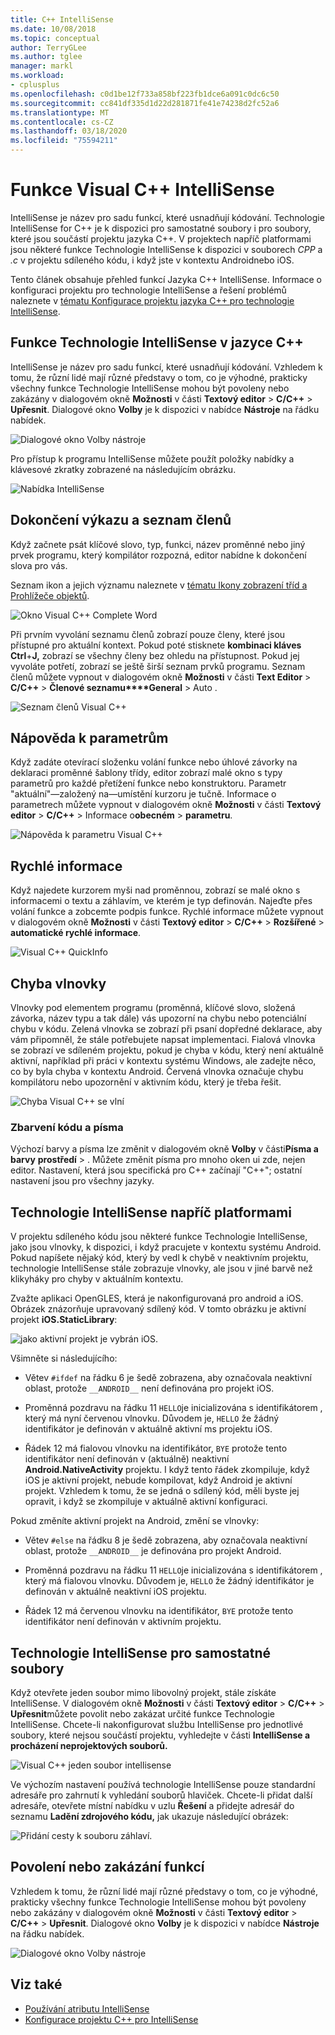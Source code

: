 ```yaml
---
title: C++ IntelliSense
ms.date: 10/08/2018
ms.topic: conceptual
author: TerryGLee
ms.author: tglee
manager: markl
ms.workload:
- cplusplus
ms.openlocfilehash: c0d1be12f733a858bf223fb1dce6a091c0dc6c50
ms.sourcegitcommit: cc841df335d1d22d281871fe41e74238d2fc52a6
ms.translationtype: MT
ms.contentlocale: cs-CZ
ms.lasthandoff: 03/18/2020
ms.locfileid: "75594211"
---
```

# <a name="visual-c-intellisense-features"></a>Funkce Visual C++ IntelliSense

IntelliSense je název pro sadu funkcí, které usnadňují kódování. Technologie IntelliSense for C++ je k dispozici pro samostatné soubory i pro soubory, které jsou součástí projektu jazyka C++. V projektech napříč platformami jsou některé funkce Technologie IntelliSense k dispozici v souborech *CPP* a *.c* v projektu sdíleného kódu, i když jste v kontextu Androidnebo iOS.

Tento článek obsahuje přehled funkcí Jazyka C++ IntelliSense. Informace o konfiguraci projektu pro technologie IntelliSense a řešení problémů naleznete v [tématu Konfigurace projektu jazyka C++ pro technologie IntelliSense](visual-cpp-intellisense-configuration.md).

## <a name="intellisense-features-in-c"></a>Funkce Technologie IntelliSense v jazyce C++

IntelliSense je název pro sadu funkcí, které usnadňují kódování. Vzhledem k tomu, že různí lidé mají různé představy o tom, co je výhodné, prakticky všechny funkce Technologie IntelliSense mohou být povoleny nebo zakázány v dialogovém okně **Možnosti** v části **Textový editor** > **C/C++** > **Upřesnit**. Dialogové okno **Volby** je k dispozici v nabídce **Nástroje** na řádku nabídek.

![Dialogové okno Volby nástroje](../ide/media/sintellisensecpptoolsoptions.PNG)

Pro přístup k programu IntelliSense můžete použít položky nabídky a klávesové zkratky zobrazené na následujícím obrázku.

![Nabídka IntelliSense](../ide/media/vs2015_cpp_intellisense_menu.png)

## <a name="statement-completion-and-member-list"></a>Dokončení výkazu a seznam členů

Když začnete psát klíčové slovo, typ, funkci, název proměnné nebo jiný prvek programu, který kompilátor rozpozná, editor nabídne k dokončení slova pro vás.

Seznam ikon a jejich významu naleznete v [tématu Ikony zobrazení tříd a Prohlížeče objektů](../ide/class-view-and-object-browser-icons.md).

![Okno Visual C&#43;&#43; Complete Word](../ide/media/vs2015_cpp_complete_word.png)

Při prvním vyvolání seznamu členů zobrazí pouze členy, které jsou přístupné pro aktuální kontext. Pokud poté stisknete **kombinaci kláves Ctrl**+**J,** zobrazí se všechny členy bez ohledu na přístupnost. Pokud jej vyvoláte potřetí, zobrazí se ještě širší seznam prvků programu. Seznam členů můžete vypnout v dialogovém okně **Možnosti** v části **Text Editor** > **C/C++** > **Členové seznamu****General** > Auto .

![Seznam členů Visual C&#43;&#43; ](../ide/media/vs2015_cpp_list_members.png)

## <a name="parameter-help"></a>Nápověda k parametrům

Když zadáte otevírací složenku volání funkce nebo úhlové závorky na deklaraci proměnné šablony třídy, editor zobrazí malé okno s typy parametrů pro každé přetížení funkce nebo konstruktoru. Parametr "aktuální"&mdash;založený na&mdash;umístění kurzoru je tučně. Informace o parametrech můžete vypnout v dialogovém okně **Možnosti** v části **Textový editor** > **C/C++** > Informace o**obecném** > **parametru**.

![Nápověda k parametru Visual C&#43;&#43; ](../ide/media/vs_2015_cpp_param_help.png)

## <a name="quick-info"></a>Rychlé informace

Když najedete kurzorem myši nad proměnnou, zobrazí se malé okno s informacemi o textu a záhlavím, ve kterém je typ definován. Najeďte přes volání funkce a zobcemte podpis funkce. Rychlé informace můžete vypnout v dialogovém okně **Možnosti** v části **Textový editor** > **C/C++** > **Rozšířené** > **automatické rychlé informace**.

![Visual C&#43;&#43; QuickInfo](../ide/media/vs2015_cpp_quickinfo.png)

## <a name="error-squiggles"></a>Chyba vlnovky

Vlnovky pod elementem programu (proměnná, klíčové slovo, složená závorka, název typu a tak dále) vás upozorní na chybu nebo potenciální chybu v kódu. Zelená vlnovka se zobrazí při psaní dopředné deklarace, aby vám připomněl, že stále potřebujete napsat implementaci. Fialová vlnovka se zobrazí ve sdíleném projektu, pokud je chyba v kódu, který není aktuálně aktivní, například při práci v kontextu systému Windows, ale zadejte něco, co by byla chyba v kontextu Android. Červená vlnovka označuje chybu kompilátoru nebo upozornění v aktivním kódu, který je třeba řešit.

![Chyba Visual C&#43;&#43; se vlní](../ide/media/vs2015_cpp_error_quiggles.png)

### <a name="code-colorization-and-fonts"></a>Zbarvení kódu a písma

Výchozí barvy a písma lze změnit v dialogovém okně **Volby** v části**Písma a barvy** **prostředí** > . Můžete změnit písma pro mnoho oken ui zde, nejen editor. Nastavení, která jsou specifická pro C++ začínají "C++"; ostatní nastavení jsou pro všechny jazyky.

## <a name="cross-platform-intellisense"></a>Technologie IntelliSense napříč platformami

V projektu sdíleného kódu jsou některé funkce Technologie IntelliSense, jako jsou vlnovky, k dispozici, i když pracujete v kontextu systému Android. Pokud napíšete nějaký kód, který by vedl k chybě v neaktivním projektu, technologie IntelliSense stále zobrazuje vlnovky, ale jsou v jiné barvě než klikyháky pro chyby v aktuálním kontextu.

Zvažte aplikaci OpenGLES, která je nakonfigurovaná pro android a iOS. Obrázek znázorňuje upravovaný sdílený kód. V tomto obrázku je aktivní projekt **iOS.StaticLibrary**:

![jako aktivní projekt je vybrán iOS.](../ide/media/intellisensecppcrossplatform2.png)

Všimněte si následujícího:

- Větev `#ifdef` na řádku 6 je šedě zobrazena, aby označovala neaktivní oblast, protože `__ANDROID__` není definována pro projekt iOS.

- Proměnná pozdravu na řádku 11 `HELLO`je inicializována s identifikátorem , který má nyní červenou vlnovku. Důvodem je, `HELLO` že žádný identifikátor je definován v aktuálně aktivní ms projektu iOS.

- Řádek 12 má fialovou vlnovku na identifikátor, `BYE` protože tento identifikátor není definován v (aktuálně) neaktivní **Android.NativeActivity** projektu. I když tento řádek zkompiluje, když iOS je aktivní projekt, nebude kompilovat, když Android je aktivní projekt. Vzhledem k tomu, že se jedná o sdílený kód, měli byste jej opravit, i když se zkompiluje v aktuálně aktivní konfiguraci.

Pokud změníte aktivní projekt na Android, změní se vlnovky:

- Větev `#else` na řádku 8 je šedě zobrazena, aby označovala neaktivní oblast, protože `__ANDROID__` je definována pro projekt Android.

- Proměnná pozdravu na řádku 11 `HELLO`je inicializována s identifikátorem , který má fialovou vlnovku. Důvodem je, `HELLO` že žádný identifikátor je definován v aktuálně neaktivní iOS projektu.

- Řádek 12 má červenou vlnovku na identifikátor, `BYE` protože tento identifikátor není definován v aktivním projektu.

## <a name="intellisense-for-stand-alone-files"></a>Technologie IntelliSense pro samostatné soubory

Když otevřete jeden soubor mimo libovolný projekt, stále získáte IntelliSense. V dialogovém okně **Možnosti** v části **Textový editor** > **C/C++** > **Upřesnit**můžete povolit nebo zakázat určité funkce Technologie IntelliSense. Chcete-li nakonfigurovat službu IntelliSense pro jednotlivé soubory, které nejsou součástí projektu, vyhledejte v části **IntelliSense a procházení neprojektových souborů.**

![Visual C&#43;&#43; jeden soubor intellisense](../ide/media/vs2015_cpp_single_file_intellisense.png)

Ve výchozím nastavení používá technologie IntelliSense pouze standardní adresáře pro zahrnutí k vyhledání souborů hlaviček. Chcete-li přidat další adresáře, otevřete místní nabídku v uzlu **Řešení** a přidejte adresář do seznamu **Ladění zdrojového kódu,** jak ukazuje následující obrázek:

![Přidání cesty k souboru záhlaví.](../ide/media/intellisensedebugyourcode.jpg)

## <a name="enable-or-disable-features"></a>Povolení nebo zakázání funkcí

Vzhledem k tomu, že různí lidé mají různé představy o tom, co je výhodné, prakticky všechny funkce Technologie IntelliSense mohou být povoleny nebo zakázány v dialogovém okně **Možnosti** v části **Textový editor** > **C/C++** > **Upřesnit**. Dialogové okno **Volby** je k dispozici v nabídce **Nástroje** na řádku nabídek.

![Dialogové okno Volby nástroje](../ide/media/sintellisensecpptoolsoptions.PNG)

## <a name="see-also"></a>Viz také

- [Používání atributu IntelliSense](../ide/using-intellisense.md)
- [Konfigurace projektu C++ pro IntelliSense](visual-cpp-intellisense-configuration.md)
